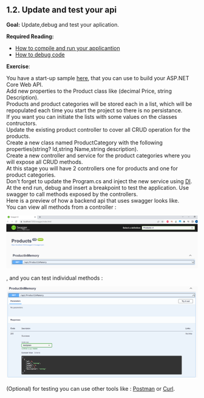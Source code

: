 ## 1.2. Update and test your api

**Goal:** Update,debug and test your aplication. 

**Required Reading:**

- [How to compile and run your applicantion](https://docs.microsoft.com/en-us/visualstudio/ide/compiling-and-building-in-visual-studio?view=vs-2022)
- [How to debug code](https://docs.microsoft.com/en-us/visualstudio/get-started/csharp/tutorial-debugger?view=vs-2022)

**Exercise**:

You have a start-up sample [here](https://github.com/msg-CareerPaths/csharp-training/tree/main/resources/code/startup_project), that you can use to build your ASP.NET Core Web API.  
Add new properties to the Product class like (decimal Price, string Description).  
Products and product categories  will be stored each in a list, which will be repopulated each time you start the project  so there is no persistance.  
If you want you can initiate the lists with some values on the classes contructors.  
Update the existing product controller to cover all CRUD operation for the products.  
Create a new class named ProductCategory with the following properties(string? Id,string Name,string description).  
Create a new controller and service for the product categories where you will expose all CRUD methods.  
At this stage you will have 2 controllers one for products and one for product categories.  
Don't forget to update the Program.cs and inject the new service using [DI](https://learn.microsoft.com/en-us/aspnet/core/fundamentals/dependency-injection?view=aspnetcore-7.0).  
At the end run, debug and  insert a breakpoint to test the application.
Use swagger to call methods exposed by the controllers.  
Here is a preview of how a backend api that uses swagger looks like.  
You can view all methods from a controller :  

![swagger](https://github.com/msg-CareerPaths/csharp-training/blob/main/resources/images/swagger1.png)

, and you can test individual methods :  

![swagger](https://github.com/msg-CareerPaths/csharp-training/blob/main/resources/images/swagger2.png)

(Optional) for testing you can use other tools like : [Postman](https://www.postman.com/) or [Curl](https://curl.se/docs/).
